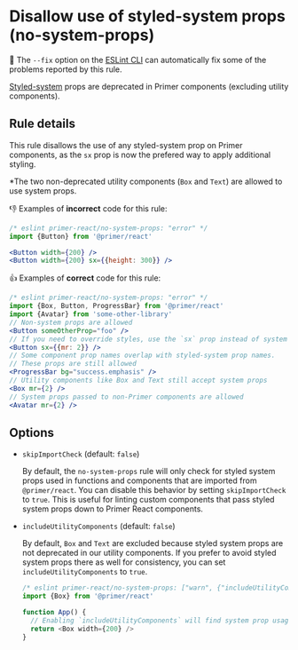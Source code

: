 # Disallow use of styled-system props (no-system-props)

🔧 The `--fix` option on the [ESLint CLI](https://eslint.org/docs/user-guide/command-line-interface#fixing-problems) can
automatically fix some of the problems reported by this rule.

[Styled-system](https://styled-system.com/table) props are deprecated in Primer components (excluding utility
components).

## Rule details

This rule disallows the use of any styled-system prop on Primer components, as the `sx` prop is now the prefered way to
apply additional styling.

\*The two non-deprecated utility components (`Box` and `Text`) are allowed to use system props.

👎 Examples of **incorrect** code for this rule:

```jsx
/* eslint primer-react/no-system-props: "error" */
import {Button} from '@primer/react'

<Button width={200} />
<Button width={200} sx={{height: 300}} />
```

👍 Examples of **correct** code for this rule:

```jsx
/* eslint primer-react/no-system-props: "error" */
import {Box, Button, ProgressBar} from '@primer/react'
import {Avatar} from 'some-other-library'
// Non-system props are allowed
<Button someOtherProp="foo" />
// If you need to override styles, use the `sx` prop instead of system props
<Button sx={{mr: 2}} />
// Some component prop names overlap with styled-system prop names.
// These props are still allowed
<ProgressBar bg="success.emphasis" />
// Utility components like Box and Text still accept system props
<Box mr={2} />
// System props passed to non-Primer components are allowed
<Avatar mr={2} />
```

## Options

- `skipImportCheck` (default: `false`)

  By default, the `no-system-props` rule will only check for styled system props used in functions and components that
  are imported from `@primer/react`. You can disable this behavior by setting `skipImportCheck` to `true`. This is
  useful for linting custom components that pass styled system props down to Primer React components.

- `includeUtilityComponents` (default: `false`)

  By default, `Box` and `Text` are excluded because styled system props are not deprecated in our utility components. If
  you prefer to avoid styled system props there as well for consistency, you can set `includeUtilityComponents` to
  `true`.

  ```js
  /* eslint primer-react/no-system-props: ["warn", {"includeUtilityComponents": true}] */
  import {Box} from '@primer/react'

  function App() {
    // Enabling `includeUtilityComponents` will find system prop usage on utility components like this:
    return <Box width={200} />
  }
  ```
